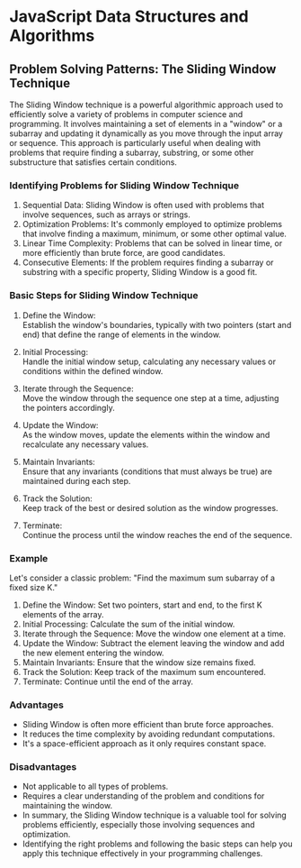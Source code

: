 # JavaScript Data Structures and Algorithms

## Problem Solving Patterns: The Sliding Window Technique

The Sliding Window technique is a powerful algorithmic approach used to efficiently solve a variety of problems in computer science and programming. It involves maintaining a set of elements in a "window" or a subarray and updating it dynamically as you move through the input array or sequence. This approach is particularly useful when dealing with problems that require finding a subarray, substring, or some other substructure that satisfies certain conditions.

### Identifying Problems for Sliding Window Technique

1. Sequential Data: Sliding Window is often used with problems that involve sequences, such as arrays or strings.
2. Optimization Problems: It's commonly employed to optimize problems that involve finding a maximum, minimum, or some other optimal value.
3. Linear Time Complexity: Problems that can be solved in linear time, or more efficiently than brute force, are good candidates.
4. Consecutive Elements: If the problem requires finding a subarray or substring with a specific property, Sliding Window is a good fit.

### Basic Steps for Sliding Window Technique

1. Define the Window:  
Establish the window's boundaries, typically with two pointers (start and end) that define the range of elements in the window.

2. Initial Processing:  
Handle the initial window setup, calculating any necessary values or conditions within the defined window.

3. Iterate through the Sequence:  
Move the window through the sequence one step at a time, adjusting the pointers accordingly.

4. Update the Window:  
As the window moves, update the elements within the window and recalculate any necessary values.

5. Maintain Invariants:  
Ensure that any invariants (conditions that must always be true) are maintained during each step.

6. Track the Solution:  
Keep track of the best or desired solution as the window progresses.

7. Terminate:  
Continue the process until the window reaches the end of the sequence.

### Example

Let's consider a classic problem: "Find the maximum sum subarray of a fixed size K."

1. Define the Window: Set two pointers, start and end, to the first K elements of the array.
2. Initial Processing: Calculate the sum of the initial window.
3. Iterate through the Sequence: Move the window one element at a time.
4. Update the Window: Subtract the element leaving the window and add the new element entering the window.
5. Maintain Invariants: Ensure that the window size remains fixed.
6. Track the Solution: Keep track of the maximum sum encountered.
7. Terminate: Continue until the end of the array.

### Advantages

* Sliding Window is often more efficient than brute force approaches.
* It reduces the time complexity by avoiding redundant computations.
* It's a space-efficient approach as it only requires constant space.

### Disadvantages

* Not applicable to all types of problems.
* Requires a clear understanding of the problem and conditions for maintaining the window.
* In summary, the Sliding Window technique is a valuable tool for solving problems efficiently, especially those involving sequences and optimization.
* Identifying the right problems and following the basic steps can help you apply this technique effectively in your programming challenges.
